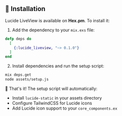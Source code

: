 ## 🚀 Installation

Lucide LiveView is available on **Hex.pm**. To install it:

1. Add the dependency to your `mix.exs` file:

```elixir
defp deps do
  [
    {:lucide_liveview, "~> 0.1.0"}
  ]
end
```

2. Install dependencies and run the setup script:

```sh
mix deps.get
node assets/setup.js
```

📌 That's it! The setup script will automatically:
- Install `lucide-static` in your assets directory
- Configure TailwindCSS for Lucide icons
- Add Lucide icon support to your `core_components.ex`